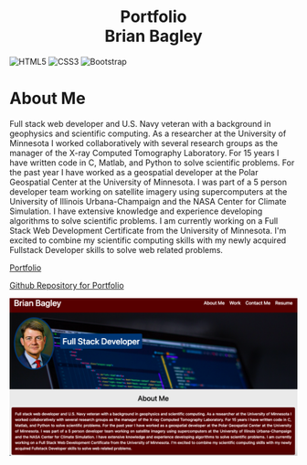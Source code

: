 <h1 align="center">Portfolio<br/>Brian Bagley</h1>

![HTML5](https://img.shields.io/badge/html5-%23E34F26.svg?style=for-the-badge&logo=html5&logoColor=white)
![CSS3](https://img.shields.io/badge/css3-%231572B6.svg?style=for-the-badge&logo=css3&logoColor=white)
![Bootstrap](https://img.shields.io/badge/bootstrap-%23563D7C.svg?style=for-the-badge&logo=bootstrap&logoColor=white)

# About Me

Full stack web developer and U.S. Navy veteran with a background in geophysics and scientific computing. As a researcher at the University of Minnesota I worked collaboratively with several research groups as the manager of the X-ray Computed Tomography Laboratory. For 15 years I have written code in C, Matlab, and Python to solve scientific problems. For the past year I have worked as a geospatial developer at the Polar Geospatial Center at the University of Minnesota. I was part of a 5 person developer team working on satellite imagery using supercomputers at the University of Illinois Urbana-Champaign and the NASA Center for Climate Simulation. I have extensive knowledge and experience developing algorithms to solve scientific problems. I am currently working on a Full Stack Web Development Certificate from the University of Minnesota. I'm excited to combine my scientific computing skills with my newly acquired Fullstack Developer skills to solve web related problems.

[Portfolio](https://bagl0025.github.io/portfolio/)

[Github Repository for Portfolio](https://github.com/bagl0025/portfolio.git)

![Portfolio screenshot](./assets/images/portfolio2.png)

